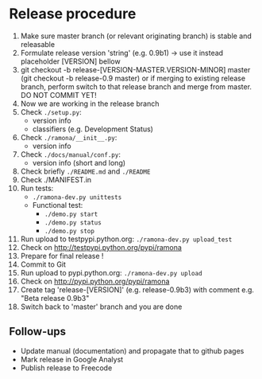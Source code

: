 Release procedure
=================

1. Make sure master branch (or relevant originating branch) is stable and releasable
2. Formulate release version 'string' (e.g. 0.9b1) -> use it instead placeholder [VERSION] bellow
3. git checkout -b release-[VERSION-MASTER.VERSION-MINOR] master (git checkout -b release-0.9 master)
	or if merging to existing release branch, perform switch to that release branch and merge from master.
   DO NOT COMMIT YET!
4. Now we are working in the release branch
5. Check `./setup.py`:
	- version info
	- classifiers (e.g. Development Status)
6. Check `./ramona/__init__.py`:
	- version info
7. Check `./docs/manual/conf.py`:
	- version info (short and long)
8. Check briefly `./README.md` and `./README`
9. Check ./MANIFEST.in
10. Run tests:
	- `./ramona-dev.py unittests`
	- Functional test:
		- `./demo.py start`
		- `./demo.py status`
		- `./demo.py stop`
11. Run upload to testpypi.python.org: `./ramona-dev.py upload_test`
12. Check on http://testpypi.python.org/pypi/ramona
13. Prepare for final release !
14. Commit to Git
15. Run upload to pypi.python.org: `./ramona-dev.py upload`
16. Check on http://pypi.python.org/pypi/ramona
17. Create tag 'release-[VERSION]' (e.g. release-0.9b3) with comment e.g. "Beta release 0.9b3"
18. Switch back to 'master' branch and you are done

Follow-ups
----------
- Update manual (documentation) and propagate that to github pages
- Mark release in Google Analyst
- Publish release to Freecode
